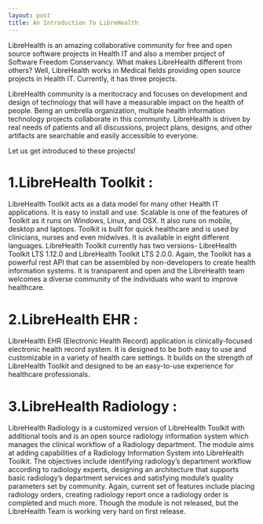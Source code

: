 ```yaml
---
layout: post
title: An Introduction To LibreHealth
---
```



LibreHealth is an amazing collaborative community for free and open source software projects in Health IT and also a member project of Software Freedom Conservancy. What makes LibreHealth different from others? Well, LibreHealth works in Medical fields providing open source projects in Health IT. Currently, it has three projects. 

LibreHealth community is a meritocracy and focuses on development and design of technology that will have a measurable impact on the health of people. Being an umbrella organization, multiple health information technology projects collaborate in this community. LibreHealth is driven by real needs of patients and all discussions, project plans, designs, and other artifacts are searchable and easily accessible to everyone.

Let us get introduced to these projects!

# 1.LibreHealth Toolkit :
LibreHealth Toolkit acts as a data model for many other Health IT applications. It is easy to install and use. Scalable is one of the features of Toolkit as it runs on Windows, Linux, and OSX. It also runs on mobile, desktop and laptops. Toolkit is built for quick healthcare and is used by clinicians, nurses and even midwives. It is available in eight different languages. LibreHealth Toolkit currently has two versions- LibreHealth Toolkit LTS 1.12.0 and LibreHealth Toolkit LTS 2.0.0. Again, the Toolkit has a powerful rest API that can be assembled by non-developers to create health information systems. It is transparent and open and the LibreHealth team welcomes a diverse community of the individuals who want to improve healthcare.

# 2.LibreHealth EHR :
LibreHealth EHR (Electronic Health Record) application is clinically-focused electronic health record system. It is designed to be both easy to use and customizable in a variety of health care settings. It builds on the strength of LibreHealth Toolkit and designed to be an easy-to-use experience for healthcare professionals.

# 3.LibreHealth Radiology :
LibreHealth Radiology is a customized version of LibreHealth Toolkit with additional tools and is an open source radiology information system which manages the clinical workflow of a Radiology department. The module aims at adding capabilities of a Radiology Information System into LibreHealth Toolkit. The objectives include identifying radiology’s department workflow according to radiology experts, designing an architecture that supports basic radiology’s department services and satisfying module’s quality parameters set by community. Again, current set of features include placing radiology orders, creating radiology report once a radiology order is completed and much more. Though the module is not released, but the LibreHealth Team is working very hard on first release.
